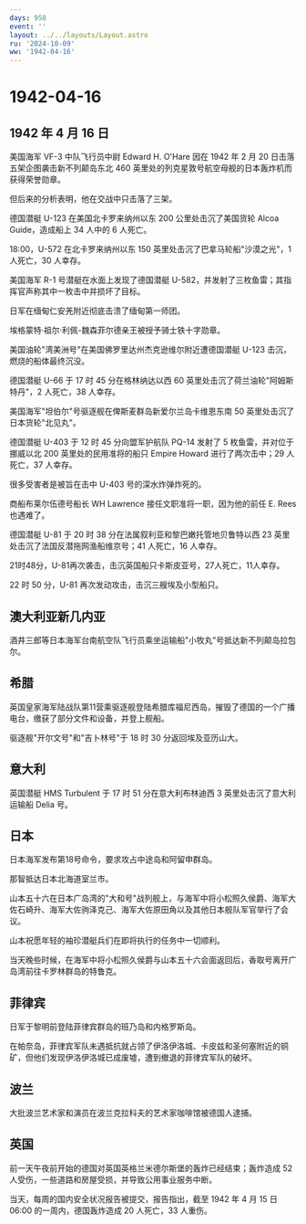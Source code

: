 ```yaml
---
days: 958
event: ''
layout: ../../layouts/Layout.astro
ru: '2024-10-09'
ww: '1942-04-16'
---
```


# 1942-04-16

## 1942 年 4 月 16 日

美国海军 VF-3 中队飞行员中尉 Edward H. O\'Hare 因在 1942 年 2 月 20
日击落五架企图袭击新不列颠岛东北 460
英里处的列克星敦号航空母舰的日本轰炸机而获得荣誉勋章。

但后来的分析表明，他在交战中只击落了三架。

德国潜艇 U-123 在美国北卡罗来纳州以东 200 公里处击沉了美国货轮 Alcoa
Guide，造成船上 34 人中的 6 人死亡。

18:00，U-572 在北卡罗来纳州以东 150 英里处击沉了巴拿马轮船"沙漠之光"，1
人死亡，30 人幸存。

美国海军 R-1 号潜艇在水面上发现了德国潜艇
U-582，并发射了三枚鱼雷；其指挥官声称其中一枚击中并损坏了目标。

日军在缅甸仁安羌附近彻底击溃了缅甸第一师团。

埃格蒙特·祖尔·利佩-魏森菲尔德亲王被授予骑士铁十字勋章。

美国油轮"湾美洲号"在美国佛罗里达州杰克逊维尔附近遭德国潜艇 U-123
击沉，燃烧的船体最终沉没。

德国潜艇 U-66 于 17 时 45 分在格林纳达以西 60
英里处击沉了荷兰油轮"阿姆斯特丹"，2 人死亡，38 人幸存。

美国海军"坦伯尔"号驱逐舰在俾斯麦群岛新爱尔兰岛卡维恩东南 50
英里处击沉了日本货轮"北见丸"。

德国潜艇 U-403 于 12 时 45 分向盟军护航队 PQ-14 发射了 5
枚鱼雷，并对位于挪威以北 200 英里处的民用准将的船只 Empire Howard
进行了两次击中；29 人死亡，37 人幸存。

很多受害者是被旨在击中 U-403 号的深水炸弹炸死的。

商船布莱尔伍德号船长 WH Lawrence 接任文职准将一职，因为他的前任 E. Rees
也遇难了。

德国潜艇 U-81 于 20 时 38 分在法属叙利亚和黎巴嫩托管地贝鲁特以西 23
英里处击沉了法国反潜拖网渔船维京号；41 人死亡，16 人幸存。

21时48分，U-81再次袭击，击沉英国船只卡斯皮亚号，27人死亡，11人幸存。

22 时 50 分，U-81 再次发动攻击，击沉三艘埃及小型船只。

## 澳大利亚新几内亚

酒井三郎等日本海军台南航空队飞行员乘坐运输船"小牧丸"号抵达新不列颠岛拉包尔。

## 希腊

英国皇家海军陆战队第11营乘驱逐舰登陆希腊库福尼西岛，摧毁了德国的一个广播电台，缴获了部分文件和设备，并登上舰船。

驱逐舰"开尔文号"和"吉卜林号"于 18 时 30 分返回埃及亚历山大。

## 意大利

英国潜艇 HMS Turbulent 于 17 时 51 分在意大利布林迪西 3
英里处击沉了意大利运输船 Delia 号。

## 日本

日本海军发布第18号命令，要求攻占中途岛和阿留申群岛。

那智抵达日本北海道室兰市。

山本五十六在日本广岛湾的"大和号"战列舰上，与海军中将小松照久侯爵、海军大佐石崎升、海军大佐驹泽克己、海军大佐原田角以及其他日本舰队军官举行了会议。

山本祝愿年轻的袖珍潜艇兵们在即将执行的任务中一切顺利。

当天晚些时候，在海军中将小松照久侯爵与山本五十六会面返回后，香取号离开广岛湾前往卡罗林群岛的特鲁克。

## 菲律宾

日军于黎明前登陆菲律宾群岛的班乃岛和内格罗斯岛。

在帕奈岛，菲律宾军队未遇抵抗就占领了伊洛伊洛城、卡皮兹和圣何塞附近的铜矿，但他们发现伊洛伊洛城已成废墟，遭到撤退的菲律宾军队的破坏。

## 波兰

大批波兰艺术家和演员在波兰克拉科夫的艺术家咖啡馆被德国人逮捕。

## 英国

前一天午夜前开始的德国对英国英格兰米德尔斯堡的轰炸已经结束；轰炸造成 52
人受伤，一些道路和房屋受损，并导致公用事业服务中断。

当天，每周的国内安全状况报告被提交，报告指出，截至 1942 年 4 月 15 日
06:00 的一周内，德国轰炸造成 20 人死亡，33 人重伤。